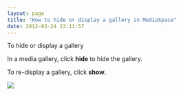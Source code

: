 ```yaml
---
layout: page
title: "How to hide or display a gallery in MediaSpace"
date: 2012-03-24 23:11:57
---
```


<p class="mce-procedure">
  To hide or display a gallery
</p>

In a media gallery, click **hide** to hide the gallery.

To re-display a gallery, click **show**.

<span style="font-size: small;"><img src="{{site.url}}/assets/412">